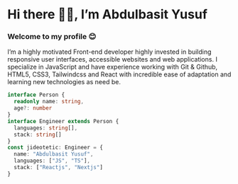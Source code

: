 # Hi there 👋🏻, I’m Abdulbasit Yusuf

### Welcome to my profile 😊

I’m a highly motivated Front-end developer highly invested in building responsive user interfaces, accessible websites and web applications. I specialize in JavaScript and have experience working with Git & Github, HTML5, CSS3, Tailwindcss and React with incredible ease of adaptation and learning new technologies as need be.

```ts
interface Person {
  readonly name: string,
  age?: number
}
interface Engineer extends Person {
  languages: string[],
  stack: string[]
}
const jideotetic: Engineer = {
  name: "Abdulbasit Yusuf",
  languages: ["JS", "TS"],
  stack: ["Reactjs", "Nextjs"] 
}
```

<!--
![](https://komarev.com/ghpvc/?username=jideotetic&style=for-the-badge) [![Twitter Badge](https://img.shields.io/badge/-@jideotetic-1ca0f1?style=for-the-badge&logo=twitter&logoColor=white&link=https://twitter.com/habdulbasheet)](https://twitter.com/jideotetic)  [![Linkedin Badge](https://img.shields.io/badge/-jideotetic-blue?style=for-the-badge&logo=Linkedin&logoColor=white&link=https://www.linkedin.com/in/jideotetic)](https://www.linkedin.com/in/jideotetic) 

[![@jideotetic's Holopin board](https://holopin.me/jideotetic)](https://holopin.io/@jideotetic) 

| <img align="center" src="https://github-readme-stats.vercel.app/api?username=jideotetic&show_icons=true&include_all_commits=true&hide_border=true" alt="Abdulbasit's GitHub stats" /> | <img align="center" src="https://github-readme-stats.vercel.app/api/top-langs/?username=jideotetic&langs_count=8&layout=compact&hide_border=true" alt="Abdulbasit's GitHub stats" /> |
| ------------- | ------------- |

Jideotetic/Jideotetic is a ✨ special ✨ repository because its `README.md` (this file) appears on your GitHub profile.
You can click the Preview link to take a look at your changes.
-->
